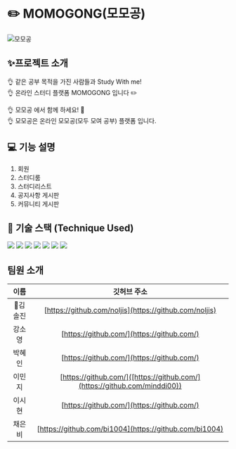 # ✏️ MOMOGONG(모모공) 
![모모공](https://user-images.githubusercontent.com/103248831/219248209-940b3903-d80e-4abc-80d6-44059b1ff76b.png)
## ✨프로젝트 소개
👌 같은 공부 목적을 가진 사람들과 Study With me! <br>
👌 온라인 스터디 플랫폼 MOMOGONG 입니다 ✏️

👌 모모공 에서 함께 하세요! 📝 <br>
👌 모모공은 온라인 모모공(모두 모여 공부) 플랫폼 입니다.

## 💻 기능 설명
1. 회원
2. 스터디룸
3. 스터디리스트
4. 공지사항 게시판
5. 커뮤니티 게시판


## 🔨 기술 스택 (Technique Used)

<img src="https://img.shields.io/badge/Spring-6DB33F?style=for-the-badge&logo=Spring&logoColor=green">
<img src="https://img.shields.io/badge/mysql-4479A1?style=for-the-badge&logo=mysql&logoColor=white"> 
<img src="https://img.shields.io/badge/html5-E34F26?style=for-the-badge&logo=html5&logoColor=white"> 
<img src="https://img.shields.io/badge/css-1572B6?style=for-the-badge&logo=css3&logoColor=white"> 
<img src="https://img.shields.io/badge/javascript-F7DF1E?style=for-the-badge&logo=javascript&logoColor=black">
<img src="https://img.shields.io/badge/github-181717?style=for-the-badge&logo=github&logoColor=white">
<img src="https://img.shields.io/badge/git-F05032?style=for-the-badge&logo=git&logoColor=white">


## 팀원 소개

|   이름   |                        깃허브 주소                         | 
| :------: | :--------------------------------------------------------: | 
|  🌱김솔진  | [https://github.com/noljis](https://github.com/noljis)   | 
|  강소영  | [https://github.com/](https://github.com/)     | 
|  박혜인  | [https://github.com/](https://github.com/) |
|  이민지  | [https://github.com/]([https://github.com/](https://github.com/minddi00)) |
|  이시현  | [https://github.com/](https://github.com/) |
|  채은비  | [https://github.com/bi1004](https://github.com/bi1004) |
